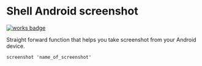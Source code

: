# Shell Android screenshot

[![works badge](https://cdn.rawgit.com/nikku/works-on-my-machine/v0.2.0/badge.svg)](https://github.com/nikku/works-on-my-machine)

Straight forward function that helps you take screenshot from your Android device.

```
screenshot 'name_of_screenshot'
```
